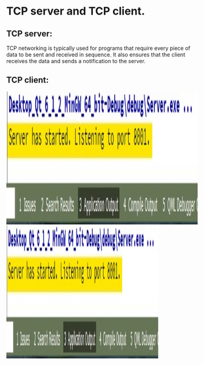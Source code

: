 # TCP server and TCP client.


## TCP server:
TCP networking is typically used for programs that require every piece of data to be sent and received in sequence. It also ensures that the client receives the data and sends a notification to the server.  

## TCP client:

<img src="https://raw.githubusercontent.com/brucehho/TCP_server_TCP_client/main/example/Screenshot%202021-07-15%20124802.jpg" height="350"/>


<img src="https://raw.githubusercontent.com/brucehho/TCP_server_TCP_client/main/example/Screenshot%202021-07-15%20124802.jpg" width="400" height="350"/>

